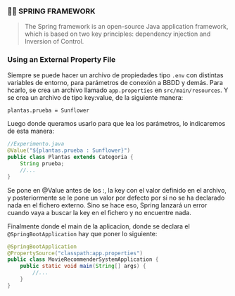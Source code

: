 ### 👨‍🏫 SPRING FRAMEWORK
> The Spring framework is an open-source Java application framework, which is based on two key principles: dependency injection and Inversion of Control.

### Using an External Property File

Siempre se puede hacer un archivo de propiedades tipo `.env` con distintas variables de entorno, para parámetros de conexión a BBDD y demás. Para hcarlo, se crea un archivo llamado `app.properties` en `src/main/resources`. Y se crea un archivo de tipo key:value, de la siguiente manera: 

```xml
plantas.prueba = Sunflower
```

Luego donde queramos usarlo para que lea los parámetros, lo indicaremos de esta manera:

```java
//Experimento.java
@Value("${plantas.prueba : Sunflower}")
public class Plantas extends Categoria {
    String prueba;
    //...
}
```

Se pone en @Value antes de los :, la key con el valor definido en el archivo, y posteriormente se le pone un valor por defecto por si no se ha declarado nada en el fichero externo. Sino se hace eso, Spring lanzará un error cuando vaya a buscar la key en el fichero y no encuentre nada.

Finalmente donde el main de la aplicacion, donde se declara el `@SpringBootApplication` hay que poner lo siguiente:

```java
@SpringBootApplication
@PropertySource("classpath:app.properties")
public class MovieRecommenderSystemApplication {
    public static void main(String[] args) {
        //...
    }
}
```
